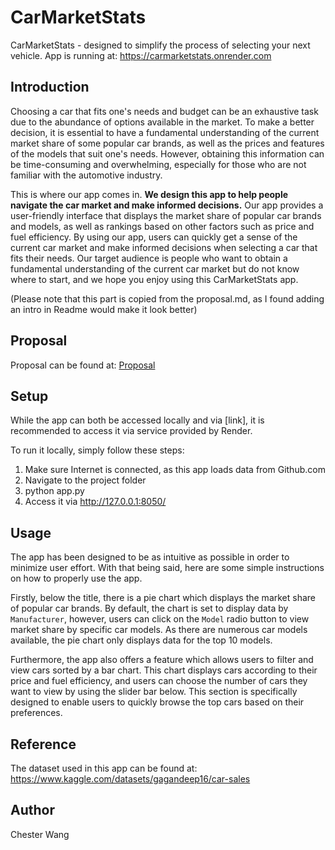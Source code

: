 # CarMarketStats

CarMarketStats - designed to simplify the process of selecting your next vehicle.
App is running at: https://carmarketstats.onrender.com

## Introduction

Choosing a car that fits one's needs and budget can be an exhaustive task due to the abundance of options available in the market. To make a better decision, it is essential to have a fundamental understanding of the current market share of some popular car brands, as well as the prices and features of the models that suit one's needs. However, obtaining this information can be time-consuming and overwhelming, especially for those who are not familiar with the automotive industry.

This is where our app comes in. **We design this app to help people navigate the car market and make informed decisions.** Our app provides a user-friendly interface that displays the market share of popular car brands and models, as well as rankings based on other factors such as price and fuel efficiency. By using our app, users can quickly get a sense of the current car market and make informed decisions when selecting a car that fits their needs. Our target audience is people who want to obtain a fundamental understanding of the current car market but do not know where to start, and we hope you enjoy using this CarMarketStats app.

(Please note that this part is copied from the proposal.md, as I found adding an intro in Readme would make it look better)

## Proposal

Proposal can be found at: [Proposal](proposal.md)

## Setup

While the app can both be accessed locally and via [link], it is recommended to access it via service provided by Render.

To run it locally, simply follow these steps:

1. Make sure Internet is connected, as this app loads data from Github.com
2. Navigate to the project folder
3. python app.py
4. Access it via http://127.0.0.1:8050/


## Usage

The app has been designed to be as intuitive as possible in order to minimize user effort. With that being said, here are some simple instructions on how to properly use the app.

Firstly, below the title, there is a pie chart which displays the market share of popular car brands. By default, the chart is set to display data by `Manufacturer`, however, users can click on the `Model` radio button to view market share by specific car models. As there are numerous car models available, the pie chart only displays data for the top 10 models.

Furthermore, the app also offers a feature which allows users to filter and view cars sorted by a bar chart. This chart displays cars according to their price and fuel efficiency, and users can choose the number of cars they want to view by using the slider bar below. This section is specifically designed to enable users to quickly browse the top cars based on their preferences.


## Reference

The dataset used in this app can be found at: https://www.kaggle.com/datasets/gagandeep16/car-sales


## Author

Chester Wang
